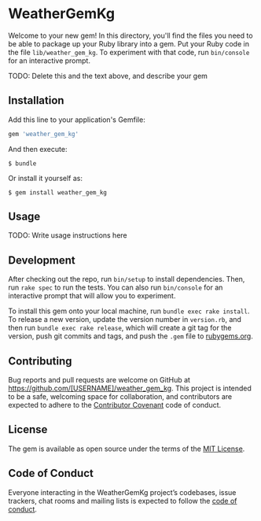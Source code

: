 # WeatherGemKg

Welcome to your new gem! In this directory, you'll find the files you need to be able to package up your Ruby library into a gem. Put your Ruby code in the file `lib/weather_gem_kg`. To experiment with that code, run `bin/console` for an interactive prompt.

TODO: Delete this and the text above, and describe your gem

## Installation

Add this line to your application's Gemfile:

```ruby
gem 'weather_gem_kg'
```

And then execute:

    $ bundle

Or install it yourself as:

    $ gem install weather_gem_kg

## Usage

TODO: Write usage instructions here

## Development

After checking out the repo, run `bin/setup` to install dependencies. Then, run `rake spec` to run the tests. You can also run `bin/console` for an interactive prompt that will allow you to experiment.

To install this gem onto your local machine, run `bundle exec rake install`. To release a new version, update the version number in `version.rb`, and then run `bundle exec rake release`, which will create a git tag for the version, push git commits and tags, and push the `.gem` file to [rubygems.org](https://rubygems.org).

## Contributing

Bug reports and pull requests are welcome on GitHub at https://github.com/[USERNAME]/weather_gem_kg. This project is intended to be a safe, welcoming space for collaboration, and contributors are expected to adhere to the [Contributor Covenant](http://contributor-covenant.org) code of conduct.

## License

The gem is available as open source under the terms of the [MIT License](https://opensource.org/licenses/MIT).

## Code of Conduct

Everyone interacting in the WeatherGemKg project’s codebases, issue trackers, chat rooms and mailing lists is expected to follow the [code of conduct](https://github.com/[USERNAME]/weather_gem_kg/blob/master/CODE_OF_CONDUCT.md).

